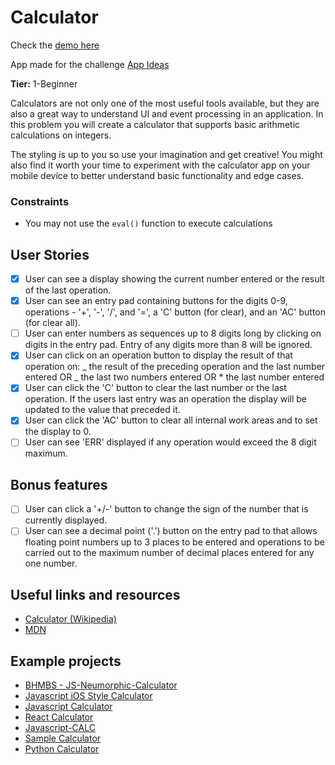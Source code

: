 # Calculator

Check the [demo here]()

App made for the challenge [App Ideas](https://github.com/florinpop17/app-ideas)

**Tier:** 1-Beginner

Calculators are not only one of the most useful tools available, but they are
also a great way to understand UI and event processing in an application. In
this problem you will create a calculator that supports basic arithmetic
calculations on integers.

The styling is up to you so use your imagination and get creative! You might
also find it worth your time to experiment with the calculator app on your
mobile device to better understand basic functionality and edge cases.

### Constraints

- You may not use the `eval()` function to execute calculations

## User Stories

- [x] User can see a display showing the current number entered or the
      result of the last operation.
- [x] User can see an entry pad containing buttons for the digits 0-9,
      operations - '+', '-', '/', and '=', a 'C' button (for clear), and an 'AC'
      button (for clear all).
- [ ] User can enter numbers as sequences up to 8 digits long by clicking on
      digits in the entry pad. Entry of any digits more than 8 will be ignored.
- [x] User can click on an operation button to display the result of that
      operation on:
      _ the result of the preceding operation and the last number entered OR
      _ the last two numbers entered OR \* the last number entered
- [x] User can click the 'C' button to clear the last number or the last
      operation. If the users last entry was an operation the display will be
      updated to the value that preceded it.
- [x] User can click the 'AC' button to clear all internal work areas and
      to set the display to 0.
- [ ] User can see 'ERR' displayed if any operation would exceed the
      8 digit maximum.

## Bonus features

- [ ] User can click a '+/-' button to change the sign of the number that is
      currently displayed.
- [ ] User can see a decimal point ('.') button on the entry pad to that
      allows floating point numbers up to 3 places to be entered and operations to
      be carried out to the maximum number of decimal places entered for any one
      number.

## Useful links and resources

- [Calculator (Wikipedia)](https://en.wikipedia.org/wiki/Calculator)
- [MDN](https://developer.mozilla.org/en-US/)

## Example projects

- [BHMBS - JS-Neumorphic-Calculator](https://barhouum7.github.io/JS-Neumorphic-Calc.github.io/)
- [Javascript iOS Style Calculator](https://codepen.io/ssmkhrj/full/jOWBQqO)
- [Javascript Calculator](https://codepen.io/giana/pen/GJMBEv)
- [React Calculator](https://codepen.io/mjijackson/pen/xOzyGX)
- [Javascript-CALC](https://github.com/x0uter/javascript-calc)
- [Sample Calculator](https://sevlasnog.github.io/sample-calculator)
- [Python Calculator](https://github.com/kana800/Side-Projects/tree/master/1-Beginner/calculator)
